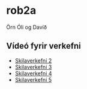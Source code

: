 # rob2a
Örn Óli og Davíð

## Vídeó fyrir verkefni
* [Skilaverkefni 2](https://www.youtube.com/watch?v=1P4Z-S0qYnM "Skilaverkefni 2")
* [Skilaverkefni 3](https://www.youtube.com/watch?v=G7y8WsK92zE "Skilaverkefni 3")
* [Skilaverkefni 4](https://www.youtube.com/watch?v=AP6CijZu7u4 "Skilaverkefni 4")
* [Skilaverkefni 5](https://www.youtube.com/watch?v=ubZGqr6sBrc "Skilaverkefni 5")
